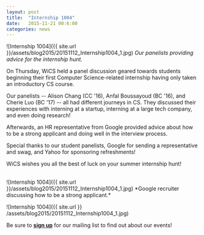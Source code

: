 ```yaml
---
layout: post
title:  "Internship 1004"
date:   2015-11-21 00:6:00
categories: news
---
```


![Internship 1004]({{ site.url }}/assets/blog2015/20151112_Internship1004_1.jpg)
*Our panelists providing advice for the internship hunt.*

On Thursday, WiCS held a panel discussion geared towards students beginning their first Computer Science-related internship having only taken an introductory CS course.

Our panelists -- Alison Chang (CC '16), Anfal Boussayoud (BC '16), and  Cherie Luo (BC '17) -- all had different journeys in CS. They discussed their experiences with interning at a startup, interning at a large tech company, and even doing research!

Afterwards, an HR representative from Google provided advice about how to be a strong applicant and doing well in the interview process. 

Special thanks to our student panelists, Google for sending a representative and swag, and Yahoo for sponsoring refreshments! 

WiCS wishes you all the best of luck on your summer internship hunt!

<br>
![Internship 1004]({{ site.url }}/assets/blog2015/20151112_Internship1004_1.jpg)
*Google recruiter discussing how to be a strong applicant.*

![Internship 1004]({{ site.url }} /assets/blog2015/20151112_Internship1004_1.jpg)

Be sure to [**sign up**][mailinglist] for our mailing list to find out about our events! 

[mailinglist]: http://columbia.us9.list-manage.com/subscribe?u=4c6a1c710f8ab9cce10272368&id=593b5faa43
